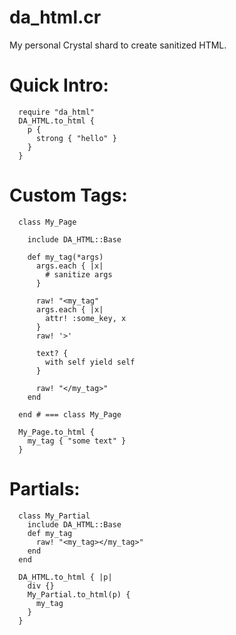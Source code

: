 
da\_html.cr
=========

My personal Crystal shard to create sanitized HTML.

Quick Intro:
======

```Crystal
  require "da_html"
  DA_HTML.to_html {
    p {
      strong { "hello" }
    }
  }
```

Custom Tags:
=============

```Crystal
  class My_Page

    include DA_HTML::Base

    def my_tag(*args)
      args.each { |x|
        # sanitize args
      }

      raw! "<my_tag"
      args.each { |x|
        attr! :some_key, x
      }
      raw! '>'

      text? {
        with self yield self
      }

      raw! "</my_tag>"
    end

  end # === class My_Page

  My_Page.to_html {
    my_tag { "some text" }
  }
```

Partials:
=========

```Crystal
  class My_Partial
    include DA_HTML::Base
    def my_tag
      raw! "<my_tag></my_tag>"
    end
  end

  DA_HTML.to_html { |p|
    div {}
    My_Partial.to_html(p) {
      my_tag
    }
  }
```



